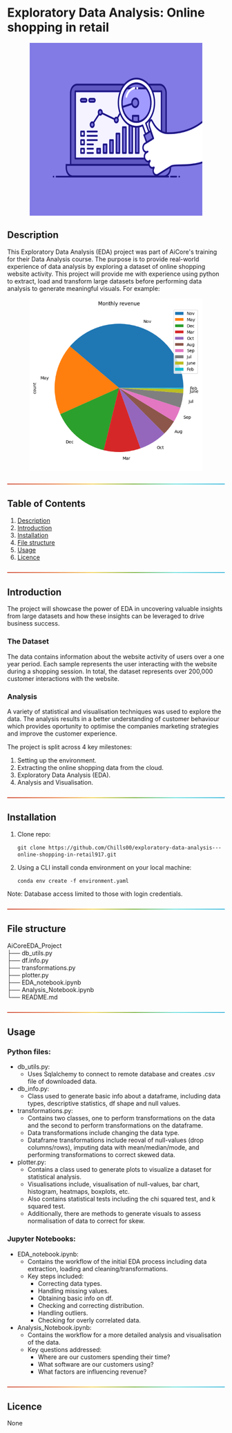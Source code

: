 # Exploratory Data Analysis: Online shopping in retail
<p align="center">
    <img src="https://github.com/Chills00/exploratory-data-analysis---online-shopping-in-retail917/blob/main/analytics_gif.gif" width="400" height="400" />
</p>

## Description
This Exploratory Data Analysis (EDA) project was part of AiCore's training for their Data Analysis course. The purpose is to provide real-world experience of data analysis by exploring a dataset of online shopping website activity. This project will provide me with experience using python to extract, load and transform large datasets before performing data analysis to generate meaningful visuals. For example:

<p align="center">
    <img src="https://github.com/Chills00/exploratory-data-analysis---online-shopping-in-retail917/blob/main/monthly_revenue.png" width="400" height="400" />
</p>

![section_break](https://github.com/Chills00/exploratory-data-analysis---online-shopping-in-retail917/blob/main/rainbow.png)

## Table of Contents
1. [Description](#description)
1. [Introduction](#introduction)
1. [Installation](#installation)
1. [File structure](#file-structure)
1. [Usage](#usage)
1. [Licence](#licence)

![section_break](https://github.com/Chills00/exploratory-data-analysis---online-shopping-in-retail917/blob/main/rainbow.png)

## Introduction
The project will showcase the power of EDA in uncovering valuable insights from large datasets and how these insights can be leveraged to drive business success. 

### The Dataset
The data contains information about the website activity of users over a one year period. Each sample represents the user interacting with the website during a shopping session. In total, the dataset represents over 200,000 customer interactions with the website. 

### Analysis
A variety of statistical and visualisation techniques was used to explore the data. The analysis results in a better understanding of customer behaviour which provides oportunity to optimise the companies marketing strategies and improve the customer experience.

The project is split across 4 key milestones:
1. Setting up the environment. 
1. Extracting the online shopping data from the cloud.
1. Exploratory Data Analysis (EDA).
1. Analysis and Visualisation.

![section_break](https://github.com/Chills00/exploratory-data-analysis---online-shopping-in-retail917/blob/main/rainbow.png)

## Installation
1. Clone repo:
    ```
    git clone https://github.com/Chills00/exploratory-data-analysis---online-shopping-in-retail917.git
    ```  

1. Using a CLI install conda environment on your local machine:
    ```
    conda env create -f environment.yaml 
    ```  


Note: Database access limited to those with login credentials.

![section_break](https://github.com/Chills00/exploratory-data-analysis---online-shopping-in-retail917/blob/main/rainbow.png)

## File structure

AiCoreEDA_Project  
├── db_utils.py  
├── df.info.py  
├── transformations.py  
├── plotter.py  
├── EDA_notebook.ipynb  
├── Analysis_Notebook.ipynb  
└── README.md  

![section_break](https://github.com/Chills00/exploratory-data-analysis---online-shopping-in-retail917/blob/main/rainbow.png)

## Usage
### Python files:
- db_utils.py:
    - Uses Sqlalchemy to connect to remote database and creates .csv file of downloaded data.
- db_info.py:
    - Class used to generate basic info about a dataframe, including data types, descriptive statistics, df shape and null values. 
- transformations.py:
    - Contains two classes, one to perform transformations on the data and the second to perform transformations on the dataframe.
    - Data transformations include changing the data type.
    - Dataframe transformations include reoval of null-values (drop columns/rows), imputing data with mean/median/mode, and performing transformations to correct skewed data.
- plotter.py:
    - Contains a class used to generate plots to visualize a dataset for statistical analysis.
    - Visualisations include, visualisation of null-values, bar chart, histogram, heatmaps, boxplots, etc.
    - Also contains statistical tests including the chi squared test, and k squared test.
    - Additionally, there are methods to generate visuals to assess normalisation of data to correct for skew. 

### Jupyter Notebooks:
- EDA_notebook.ipynb:
    - Contains the workflow of the initial EDA process including data extraction, loading and cleaning/transformations. 
    - Key steps included:
        - Correcting data types.
        - Handling missing values.
        - Obtaining basic info on df.
        - Checking and correcting distribution.
        - Handling outliers.
        - Checking for overly correlated data. 
- Analysis_Notebook.ipynb:
    - Contains the workflow for a more detailed analysis and visualisation of the data.
    - Key questions addressed:
        - Where are our customers spending their time?
        - What software are our customers using?
        - What factors are influencing revenue?

![section_break](https://github.com/Chills00/exploratory-data-analysis---online-shopping-in-retail917/blob/main/rainbow.png)

## Licence
None
